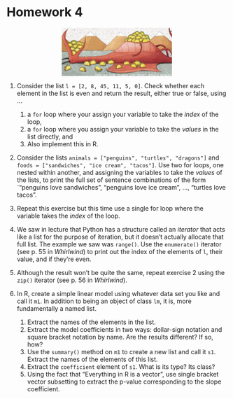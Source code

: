 Homework 4
================

<img src="figs/dragons-love-tacos.png" width="50%" style="display: block; margin: auto;" />

1.  Consider the list `l = [2, 8, 45, 11, 5, 0]`. Check whether each
    element in the list is even and return the result, either true or
    false, using …
    
    1.  a `for` loop where your assign your variable to take the *index*
        of the loop,
    2.  a `for` loop where you assign your variable to take the *values*
        in the list directly, and
    3.  Also implement this in R.

2.  Consider the lists `animals = ["penguins", "turtles", "dragons"]`
    and `foods = ["sandwiches", "ice cream", "tacos"]`. Use two for
    loops, one nested within another, and assigning the variables to
    take the *values* of the lists, to print the full set of sentence
    combinations of the form \`“penguins love sandwiches”, “penguins
    love ice cream”, …, “turtles love tacos”.

3.  Repeat this exercise but this time use a single for loop where the
    variable takes the *index* of the loop.

4.  We saw in lecture that Python has a structure called an *iterator*
    that acts like a list for the purpose of iteration, but it doesn’t
    actually allocate that full list. The example we saw was `range()`.
    Use the `enumerate()` iterator (see p. 55 in *Whirlwind*) to print
    out the index of the elements of `l`, their value, and if they’re
    even.

5.  Although the result won’t be quite the same, repeat exercise 2 using
    the `zip()` iterator (see p. 56 in *Whirlwind*).

6.  In R, create a simple linear model using whatever data set you like
    and call it `m1`. In addition to being an object of class `lm`, it
    is, more fundamentally a named list.
    
    1.  Extract the names of the elements in the list.
    2.  Extract the model coefficients in two ways: dollar-sign notation
        and square bracket notation by name. Are the results different?
        If so, how?
    3.  Use the `summary()` method on `m1` to create a new list and call
        it `s1`. Extract the names of the elements of this list.
    4.  Extract the `coefficient` element of `s1`. What is its type? Its
        class?
    5.  Using the fact that “Everything in R is a vector”, use single
        bracket vector subsetting to extract the p-value corresponding
        to the slope coefficient.

